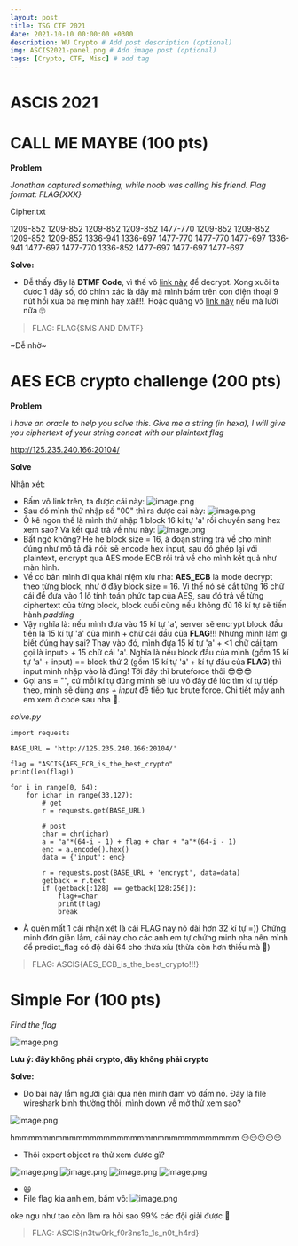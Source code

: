 ```yaml
---
layout: post
title: TSG CTF 2021
date: 2021-10-10 00:00:00 +0300
description: WU Crypto # Add post description (optional)
img: ASCIS2021-panel.png # Add image post (optional)
tags: [Crypto, CTF, Misc] # add tag
---
```


# **ASCIS 2021**

# **CALL ME MAYBE** (100 pts)

**Problem**

*Jonathan captured something, while noob was calling his friend. Flag format: FLAG{XXX}*

Cipher.txt

1209-852 1209-852 1209-852 1209-852 1477-770 1209-852 1209-852 1209-852 1209-852 1336-941 1336-697 1477-770 1477-770 1477-697 1336-941 1477-697 1477-770 1336-852 1477-697 1477-697 1477-697

**Solve:**

- Dễ thấy đây là **DTMF Code**, vì thế vô [link này](https://www.dcode.fr/dtmf-code) để decrypt. Xong xuôi ta được 1 dãy số, đó chính xác là dãy mà mình bấm trên con điện thoại 9 nút hồi xưa ba mẹ mình hay xài!!!. Hoặc quăng vô [link này](https://www.dcode.fr/multitap-abc-cipher) nếu mà lười nữa 🙄

> FLAG: FLAG{SMS AND DMTF}

~Dễ nhờ~

# **AES ECB crypto challenge** (200 pts)

**Problem**

*I have an oracle to help you solve this. Give me a string (in hexa), I will give you ciphertext of your string concat with our plaintext flag*

http://125.235.240.166:20104/

**Solve**

Nhận xét:
- Bấm vô link trên, ta được cái này: ![image.png](/assets/img/ASCIS2021/problem.png)
- Sau đó mình thử nhập số "00" thì ra được cái này: ![image.png](/assets/img/ASCIS2021/back.png)
- Ô kê ngon thế là mình thử nhập 1 block 16 kí tự 'a' rồi chuyển sang hex xem sao? Và kết quả trả về như này: ![image.png](/assets/img/ASCIS2021/back2.png)
- Bất ngờ không? He he block size = 16, à đoạn string trả về cho mình đúng như mô tả đã nói: sẽ encode hex input, sau đó ghép lại với plaintext, encrypt qua AES mode ECB rồi trả về cho mình kết quả như màn hình. 
- Về cơ bản mình đi qua khái niệm xíu nha: **AES_ECB** là mode decrypt theo từng block, như ở đây block size = 16. Vì thế nó sẽ cắt từng 16 chữ cái để đưa vào 1 lô tính toán phức tạp của AES, sau đó trả về từng ciphertext của từng block, block cuối cùng nếu không đủ 16 kí tự sẽ tiến hành *padding*
- Vậy nghĩa là: nếu mình đưa vào 15 kí tự 'a', server sẽ encrypt block đầu tiên là 15 kí tự 'a' của mình + chữ cái đầu của **FLAG**!!! Nhưng mình làm gì biết đúng hay sai? Thay vào đó, mình đưa 15 kí tự 'a' + <1 chữ cái tạm gọi là input> + 15 chữ cái 'a'. Nghĩa là nếu block đầu của mình (gồm 15 kí tự 'a' + input) == block thứ 2 (gồm 15 kí tự 'a' + kí tự đầu của **FLAG**) thì input mình nhập vào là đúng! Tới đây thì bruteforce thôi 😎😎😎
- Gọi ans = "", cứ mỗi kí tự đúng mình sẽ lưu vô đây để lúc tìm kí tự tiếp theo, mình sẽ dùng *ans + input* để tiếp tục brute force. Chi tiết mấy anh em xem ở code sau nha 🦾.

*solve.py*
```
import requests

BASE_URL = 'http://125.235.240.166:20104/'

flag = "ASCIS{AES_ECB_is_the_best_crypto"
print(len(flag))

for i in range(0, 64):
    for ichar in range(33,127):
        # get 
        r = requests.get(BASE_URL)

        # post
        char = chr(ichar)
        a = "a"*(64-i - 1) + flag + char + "a"*(64-i - 1)
        enc = a.encode().hex()
        data = {'input': enc}

        r = requests.post(BASE_URL + 'encrypt', data=data)
        getback = r.text
        if (getback[:128] == getback[128:256]):
            flag+=char
            print(flag)
            break

```

- À quên mất 1 cái nhận xét là cái FLAG này nó dài hơn 32 kí tự =)) Chứng minh đơn giản lắm, cái này cho các anh em tự chứng minh nha nên mình để predict_flag có độ dài 64 cho thừa xíu (thừa còn hơn thiếu mà 🤡)

>FLAG: ASCIS{AES_ECB_is_the_best_crypto!!!}

# **Simple For** (100 pts)

*Find the flag*

![image.png](/assets/img/ASCIS2021/problem2.png)

**Lưu ý: đây không phải crypto, đây không phải crypto**

**Solve:**
- Do bài này lắm người giải quá nên mình đâm vô đấm nó. Đây là file wireshark bình thường thôi, mình down về mở thử xem sao?


![image.png](/assets/img/ASCIS2021/ws1.png)

hmmmmmmmmmmmmmmmmmmmmmmmmmmmmmmmmm 😑😑😐😑😑
- Thôi export object ra thử xem được gì? 

![image.png](/assets/img/ASCIS2021/o1.png)
![image.png](/assets/img/ASCIS2021/f1.png)
![image.png](/assets/img/ASCIS2021/f2.png)
![image.png](/assets/img/ASCIS2021/f3.png)

- 😃
- File flag kìa anh em, bấm vô:
![image.png](/assets/img/ASCIS2021/flag.png)

oke ngu như tao còn làm ra hỏi sao 99% các đội giải được 🤡

>FLAG: ASCIS{n3tw0rk_f0r3ns1c_1s_n0t_h4rd}






